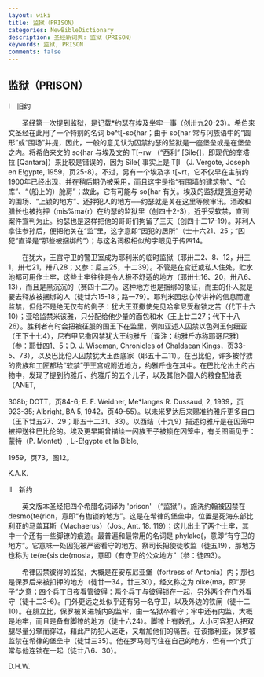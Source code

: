 ```yaml
---
layout: wiki
title: 监狱（PRISON）
categories: NewBibleDictionary
description: 圣经新词典: 监狱（PRISON）
keywords: 监狱, PRISON
comments: false
---
```


## 监狱（PRISON）

Ⅰ　旧约

　　圣经第一次提到监狱，是记载*约瑟在埃及坐牢一事（创卅九20-23）。希伯来文圣经在此用了一个特别的名词 be^t[-so{har；由于 so{har 常与闪族语中的“圆形”或“围场”并提，因此，一般的意见认为囚禁约瑟的监狱是一座堡垒或是在堡垒之内。将希伯来文的 so{har 与埃及文的 T[~rw （“西利” [Sile{]，即现代的奎塔拉 [Qantara]）来比较是错误的，因为 Sile{ 事实上是 T[l （J. Vergote, Joseph en E!gypte, 1959，页25-8）。不过，另有一个埃及字 t[~rt，它不仅早在主前约1900年已经出现，并在稍后期仍被采用，而且这字是指“有围墙的建筑物”、“仓库”、“（船上的）舱房”；故此，它有可能与 so{har 有关。埃及的监狱是强迫劳动的围场、“上锁的地方”、还押犯人的地方──约瑟就是关在这里等候审讯。酒政和膳长也被拘押（mis%ma{r）在约瑟的监狱里（创四十2-3），近乎受软禁，直到案件宣判为止。约瑟也是这样把他的哥哥们拘留了三天（创四十二17-19）。非利人拿住参孙后，便把他关在“监”里，这字意即“因犯的居所”（士十六21、25；“囚犯”直译是“那些被捆绑的”）；与这名词极相似的字眼见于传四14。

　　在犹大，王宫守卫的警卫室成为耶利米的临时监狱（耶卅二2、8、12，卅三1，卅七21，卅八28；又参：尼三25，十二39）。不管是在宫廷或私人住处，贮水池都可用作土牢，这些土牢往往是令人极不舒适的地方（耶卅七16、20，卅八6、13），而且是黑沉沉的（赛四十二7）。这种地方也是捆绑的象征，而主的仆人就是要去释放被捆绑的人（徒廿六15-18；路一79）。耶利米因忠心传讲神的信息而遭监禁，但他不是绝无仅有的例子：犹大王亚撒使先见哈拿尼受枷锁之苦（代下十六10）；亚哈监禁米该雅，只分配给他少量的面包和水（王上廿二27；代下十八26）。胜利者有时会把被征服的国王下在监里，例如亚述人囚禁以色列王何细亚（王下十七4），尼布甲尼撒囚禁犹大王约雅斤〔译注：约雅斤亦称耶哥尼雅〕（参：耶廿四1、5；D. J. Wiseman, Chronicles of Chaldaean Kings，页33-5、73），以及巴比伦人囚禁犹大王西底家（耶五十二11）。在巴比伦，许多被俘掳的贵族和工匠都给“软禁”于王宫或附近地方，约雅斤也在其中。在巴比伦出土的古物中，发现了提到约雅斤、约雅斤的五个儿子，以及其他外国人的粮食配给表（ANET,

308b; DOTT，页84-6; E. F. Weidner, Me*langes R. Dussaud, 2, 1939，页923-35; Albright, BA 5, 1942，页49-55）。以未米罗达后来赐准约雅斤更多自由（王下廿五27、29；耶五十二31、33）。以西结（十九9）描述约雅斤是在囚笼中被押送往巴比伦的。埃及更早期曾描绘一闪族王子被锁在囚笼中，有关图画见于：蒙特（P. Montet）, L~E!gypte et la Bible,

1959，页73，图12。

K.A.K.

Ⅱ　新约

　　英文版本圣经把四个希腊名词译为 'prison' （“监狱”）。施洗约翰被囚禁在 desmo{te{rion，意即“有枷锁的地方”。这是在希律的堡垒中，位置是死海东部比利亚的马盖耳斯（Machaerus）（Jos., Ant. 18. 119）；这儿出土了两个土牢，其中一个还有一些脚镣的痕迹。最普遍和最常用的名词是 phylake{，意即“有守卫的地方”。它意味一处囚犯被严密看守的地方。祭司长把使徒收监（徒五19），那地方也称为 te{re{sis de{mosia，意即（有守卫的公众地方”（参：徒四3）。

　　希律囚禁彼得的监狱，大概是在安东尼亚堡（fortress of Antonia）内；那也是保罗后来被扣押的地方（徒廿一34，廿三30），经文称之为 oike{ma，即“房子”之意；四个兵丁日夜看管彼得：两个兵丁与彼得锁在一起，另外两个在门外看守（徒十二3-6）。门外更远之处似乎还有另一名守卫，以及外边的铁闸（徒十二10）。在腓立比，保罗被关进城内的监牢，由一名狱卒看守；牢中还有内监，大概是地牢，而且是备有脚镣的地方（徒十六24）。脚镣上有数孔，大小可容犯人把双腿尽量分擘而穿过，藉此严防犯人逃走，又增加他们的痛苦。在该撒利亚，保罗被监禁在希律的堡垒中（徒廿三35）。他在罗马则可住在自己的地方，但有一个兵丁常与他连锁在一起（徒廿八6、30）。

D.H.W.






